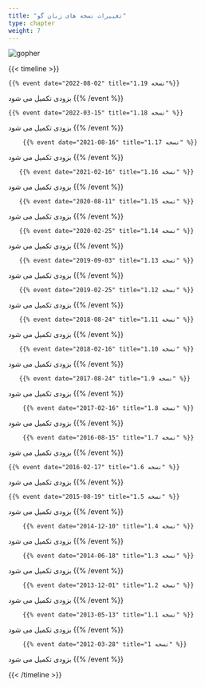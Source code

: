 ```yaml
---
title: "تغییرات نسخه های زبان گو"
type: chapter
weight: 7
---
```


 ![gopher](../../assets/img/content/changes/logo.png)

{{< timeline >}}

    {{% event date="2022-08-02" title="نسخه 1.19"%}}
بزودی تکمیل می شود
    {{% /event %}}

    {{% event date="2022-03-15" title="نسخه 1.18" %}}
بزودی تکمیل می شود
    {{% /event %}}

        {{% event date="2021-08-16" title="نسخه 1.17" %}}
بزودی تکمیل می شود
    {{% /event %}}

       {{% event date="2021-02-16" title="نسخه 1.16" %}}
بزودی تکمیل می شود
    {{% /event %}}

       {{% event date="2020-08-11" title="نسخه 1.15" %}}
بزودی تکمیل می شود
    {{% /event %}}

       {{% event date="2020-02-25" title="نسخه 1.14" %}}
بزودی تکمیل می شود
    {{% /event %}}

       {{% event date="2019-09-03" title="نسخه 1.13" %}}
بزودی تکمیل می شود
    {{% /event %}}

       {{% event date="2019-02-25" title="نسخه 1.12" %}}
بزودی تکمیل می شود
    {{% /event %}}

       {{% event date="2018-08-24" title="نسخه 1.11" %}}
بزودی تکمیل می شود
    {{% /event %}}

       {{% event date="2018-02-16" title="نسخه 1.10" %}}
بزودی تکمیل می شود
    {{% /event %}}

       {{% event date="2017-08-24" title="نسخه 1.9" %}}
بزودی تکمیل می شود
    {{% /event %}}

        {{% event date="2017-02-16" title="نسخه 1.8" %}}
بزودی تکمیل می شود
    {{% /event %}}

        {{% event date="2016-08-15" title="نسخه 1.7" %}}
بزودی تکمیل می شود
    {{% /event %}}


    {{% event date="2016-02-17" title="نسخه 1.6" %}}
بزودی تکمیل می شود
    {{% /event %}}


    {{% event date="2015-08-19" title="نسخه 1.5" %}}
بزودی تکمیل می شود
    {{% /event %}}

        {{% event date="2014-12-10" title="نسخه 1.4" %}}
بزودی تکمیل می شود
    {{% /event %}}

        {{% event date="2014-06-18" title="نسخه 1.3" %}}
بزودی تکمیل می شود
    {{% /event %}}

        {{% event date="2013-12-01" title="نسخه 1.2" %}}
بزودی تکمیل می شود
    {{% /event %}}

        {{% event date="2013-05-13" title="نسخه 1.1" %}}
بزودی تکمیل می شود
    {{% /event %}}

        {{% event date="2012-03-28" title="نسخه 1" %}}
بزودی تکمیل می شود
    {{% /event %}}

{{< /timeline >}}